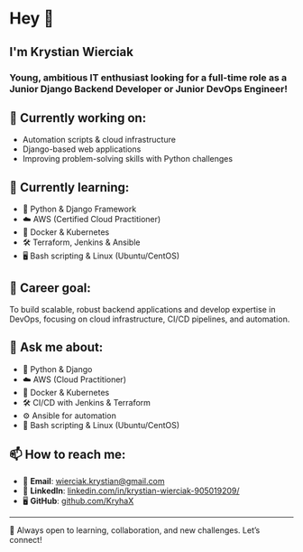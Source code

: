 # Hey 👋  
## I'm Krystian Wierciak  
### Young, ambitious IT enthusiast looking for a full-time role as a **Junior Django Backend Developer** or **Junior DevOps Engineer**!  

## 🔭 Currently working on:  
- Automation scripts & cloud infrastructure  
- Django-based web applications  
- Improving problem-solving skills with Python challenges  

## 🌱 Currently learning:  
- 🐍 Python & Django Framework  
- ☁️ AWS (Certified Cloud Practitioner)  
- 🐋 Docker & Kubernetes  
- 🛠️ Terraform, Jenkins & Ansible  
- 🖥️ Bash scripting & Linux (Ubuntu/CentOS)  

## 🎯 Career goal:  
To build scalable, robust backend applications and develop expertise in DevOps, focusing on cloud infrastructure, CI/CD pipelines, and automation.  

## 💬 Ask me about:  
- 🐍 Python & Django  
- ☁️ AWS (Cloud Practitioner)  
- 🐋 Docker & Kubernetes  
- 🛠️ CI/CD with Jenkins & Terraform  
- ⚙️ Ansible for automation  
- 📜 Bash scripting & Linux (Ubuntu/CentOS)  

## 📫 How to reach me:  
- 📧 **Email**: [wierciak.krystian@gmail.com](mailto:wierciak.krystian@gmail.com)  
- 🔗 **LinkedIn**: [linkedin.com/in/krystian-wierciak-905019209/](https://linkedin.com/in/krystian-wierciak-905019209/)  
- 🖥️ **GitHub**: [github.com/KryhaX](http://github.com/KryhaX/)  

---  
🚀 Always open to learning, collaboration, and new challenges. Let’s connect!
